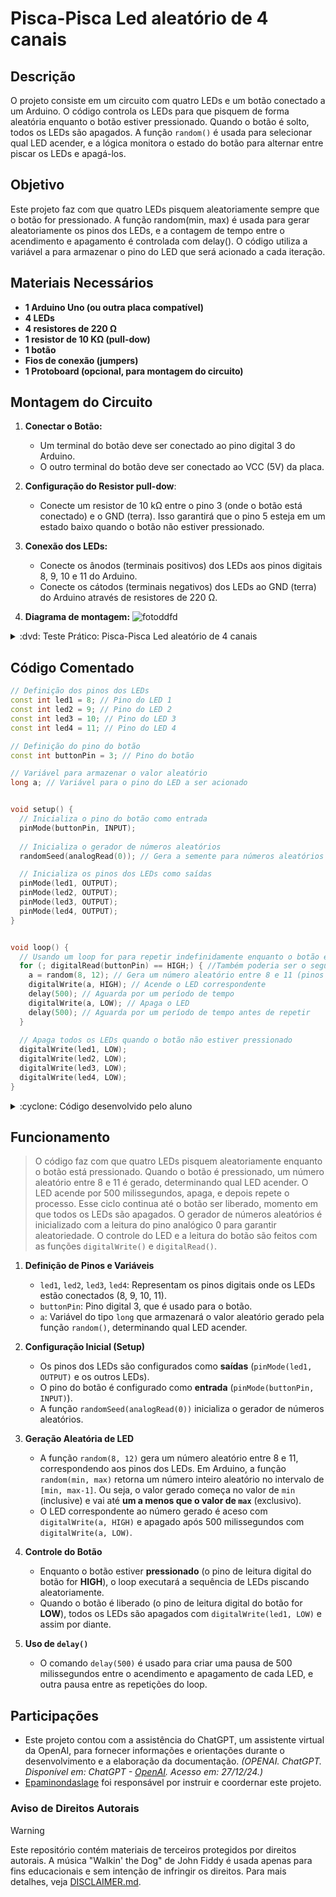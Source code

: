 # Pisca-Pisca Led aleatório de 4 canais


## Descrição
O projeto consiste em um circuito com quatro LEDs e um botão conectado a um Arduino. O código controla os LEDs para que pisquem de forma aleatória enquanto o botão estiver pressionado. Quando o botão é solto, todos os LEDs são apagados. A função `random()` é usada para selecionar qual LED acender, e a lógica monitora o estado do botão para alternar entre piscar os LEDs e apagá-los.


## Objetivo
Este projeto faz com que quatro LEDs pisquem aleatoriamente sempre que o botão for pressionado. A função random(min, max) é usada para gerar aleatoriamente os pinos dos LEDs, e a contagem de tempo entre o acendimento e apagamento é controlada com delay(). O código utiliza a variável a para armazenar o pino do LED que será acionado a cada iteração.


## Materiais Necessários
- **1 Arduino Uno (ou outra placa compatível)**
- **4 LEDs**
- **4 resistores de 220 Ω**
- **1 resistor de 10 KΩ (pull-dow)**
- **1 botão**
- **Fios de conexão (jumpers)**
- **1 Protoboard (opcional, para montagem do circuito)**


## Montagem do Circuito
1. **Conectar o Botão:**
   - Um terminal do botão deve ser conectado ao pino digital 3 do Arduino.
   - O outro terminal do botão deve ser conectado ao VCC (5V) da placa.

2. **Configuração do Resistor pull-dow**:
   - Conecte um resistor de 10 kΩ entre o pino 3 (onde o botão está conectado) e o GND (terra). Isso garantirá que o pino 5 esteja em um estado baixo quando o botão não estiver pressionado.

3. **Conexão dos LEDs:**
   - Conecte os ânodos (terminais positivos) dos LEDs aos pinos digitais 8, 9, 10 e 11 do Arduino.
   - Conecte os cátodos (terminais negativos) dos LEDs ao GND (terra) do Arduino através de resistores de 220 Ω.

4. **Diagrama de montagem:**
![fotoddfd](https://github.com/Matheusrammos/LIA-Docs/blob/main/Exerc%C3%ADcio_em_Sala_6/Diagrama_Aula_6.png)
<details>
<summary> :dvd: Teste Prático: Pisca-Pisca Led aleatório de 4 canais </summary>

[Pisca-Pisca Led aleatório de 4 canais](https://github.com/user-attachments/assets/a67398cb-376a-404c-8098-02cf144e1a35)
</details>



## Código Comentado

```cpp
// Definição dos pinos dos LEDs
const int led1 = 8; // Pino do LED 1
const int led2 = 9; // Pino do LED 2
const int led3 = 10; // Pino do LED 3
const int led4 = 11; // Pino do LED 4

// Definição do pino do botão
const int buttonPin = 3; // Pino do botão

// Variável para armazenar o valor aleatório
long a; // Variável para o pino do LED a ser acionado


void setup() {
  // Inicializa o pino do botão como entrada
  pinMode(buttonPin, INPUT); 
  
  // Inicializa o gerador de números aleatórios
  randomSeed(analogRead(0)); // Gera a semente para números aleatórios

  // Inicializa os pinos dos LEDs como saídas
  pinMode(led1, OUTPUT);
  pinMode(led2, OUTPUT);
  pinMode(led3, OUTPUT);
  pinMode(led4, OUTPUT);
}


void loop() {
  // Usando um loop for para repetir indefinidamente enquanto o botão estiver pressionado
  for (; digitalRead(buttonPin) == HIGH;) { //Também poderia ser o seguinte comando:    while (digitalRead(buttonPin) == LOW) {   
    a = random(8, 12); // Gera um número aleatório entre 8 e 11 (pinos dos LEDs)
    digitalWrite(a, HIGH); // Acende o LED correspondente
    delay(500); // Aguarda por um período de tempo
    digitalWrite(a, LOW); // Apaga o LED
    delay(500); // Aguarda por um período de tempo antes de repetir 
  }
  
  // Apaga todos os LEDs quando o botão não estiver pressionado
  digitalWrite(led1, LOW);
  digitalWrite(led2, LOW);
  digitalWrite(led3, LOW);
  digitalWrite(led4, LOW);
}
```
<details>
<summary> :cyclone: Código desenvolvido pelo aluno </summary>

```cpp
// Definição dos pinos dos LEDs
const int ledPins[] = {8, 9, 10, 11}; // Pino do LED 1, 2, 3 e 4.

// Definição do pino do botão
const int buttonPin = 3; // Pino do botão

long i; // Variável para o pino do LED a ser acionado


void setup() {
  // Inicializa o pino do botão como entrada
  pinMode(buttonPin, INPUT);

  // Inicializa o gerador de números aleatórios
  randomSeed(analogRead(0)); // Gera a semente para números aleatórios

  // Inicializa os pinos dos LEDs como saídas
  for (; i < 4; i++) { 
    pinMode(ledPins[i], OUTPUT); 
  }
}


void loop() {
  // Usando um loop for para repetir indefinidamente enquanto o botão for pressionado
  while (digitalRead(buttonPin) == LOW) { //Também poderia ser o seguinte comando:   for (;digitalRead(buttonPin) == HIGH;) {
    i = random(0, 4); // Gera um número aleatório de 0 a 3 (4 números)
    digitalWrite(ledPins[i], HIGH); // Acende o LED correspondente
    delay(500); // Aguarda por um período de tempo
    digitalWrite(ledPins[i], LOW); // Apaga o LED
    delay(500); // Aguarda por um período de tempo antes de repetir
  }
}
````
</details>






## Funcionamento
> O código faz com que quatro LEDs pisquem aleatoriamente enquanto o botão está pressionado. Quando o botão é pressionado, um número aleatório entre 8 e 11 é gerado, determinando qual LED acender. O LED acende por 500 milissegundos, apaga, e depois repete o processo. Esse ciclo continua até o botão ser liberado, momento em que todos os LEDs são apagados. O gerador de números aleatórios é inicializado com a leitura do pino analógico 0 para garantir aleatoriedade. O controle do LED e a leitura do botão são feitos com as funções `digitalWrite()` e `digitalRead()`.
1. **Definição de Pinos e Variáveis**
   - `led1`, `led2`, `led3`, `led4`: Representam os pinos digitais onde os LEDs estão conectados (8, 9, 10, 11).
   - `buttonPin`: Pino digital 3, que é usado para o botão.
   - `a`: Variável do tipo `long` que armazenará o valor aleatório gerado pela função `random()`, determinando qual LED acender.
   
2. **Configuração Inicial (Setup)**
   - Os pinos dos LEDs são configurados como **saídas** (`pinMode(led1, OUTPUT)` e os outros LEDs).
   - O pino do botão é configurado como **entrada** (`pinMode(buttonPin, INPUT)`).
   - A função `randomSeed(analogRead(0))` inicializa o gerador de números aleatórios.

3. **Geração Aleatória de LED**
   - A função `random(8, 12)` gera um número aleatório entre 8 e 11, correspondendo aos pinos dos LEDs. Em Arduino, a função `random(min, max)` retorna um número inteiro aleatório no intervalo de `[min, max-1]`. Ou seja, o valor gerado começa no valor de `min` (inclusive) e vai até **um a menos que o valor de `max`** (exclusivo).
   - O LED correspondente ao número gerado é aceso com `digitalWrite(a, HIGH)` e apagado após 500 milissegundos com `digitalWrite(a, LOW)`.

4. **Controle do Botão**
   - Enquanto o botão estiver **pressionado** (o pino de leitura digital do botão for **HIGH**), o loop executará a sequência de LEDs piscando aleatoriamente.
   - Quando o botão é liberado (o pino de leitura digital do botão for **LOW**), todos os LEDs são apagados com `digitalWrite(led1, LOW)` e assim por diante.

5. **Uso de `delay()`**
   - O comando `delay(500)` é usado para criar uma pausa de 500 milissegundos entre o acendimento e apagamento de cada LED, e outra pausa entre as repetições do loop.


## Participações
- Este projeto contou com a assistência do ChatGPT, um assistente virtual da OpenAI, para fornecer informações e orientações durante o desenvolvimento e a elaboração da documentação.
  *(OPENAI. ChatGPT. Disponível em: ChatGPT - [OpenAI](https://www.openai.com/chatgpt). Acesso em: 27/12/24.)*
- [Epaminondaslage](https://www.bing.com/ck/a?!&&p=cf945232149fce13JmltdHM9MTcyNjcwNDAwMCZpZ3VpZD0yNGZkYWYyYS1lMjZiLTYzMWYtMzY0MC1iYmJiZTNlZTYyZGImaW5zaWQ9NTE5Mg&ptn=3&ver=2&hsh=3&fclid=24fdaf2a-e26b-631f-3640-bbbbe3ee62db&psq=src%3d%22https%3a%2f%2fgithub.com%2fEpaminondaslage%2fAluno_Fulano_de_Tal%2fblob%2fmain%2fExercicio_em_Casa_1%2fFigura.jpeg%22+alt%3d%22Circuito%22+width%3d%2250%25%22&u=a1aHR0cHM6Ly9naXRodWIuY29tL0VwYW1pbm9uZGFzbGFnZQ&ntb=1) foi responsável por instruir e coordernar este projeto.

### Aviso de Direitos Autorais
>[!WARNING]
>
>Este repositório contém materiais de terceiros protegidos por direitos autorais. A música "Walkin' the Dog" de John Fiddy é usada apenas para fins educacionais e sem intenção de infringir os direitos. Para mais detalhes, veja [DISCLAIMER.md](./DISCLAIMER.md).

